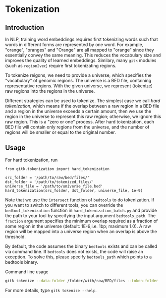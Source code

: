 # Tokenization

## Introduction

In NLP, training word embeddings requires first tokenizing words such that words in different forms are represented by one word. For example, "orange", "oranges" and "Orange" are all mapped to "orange" since they essentially convey the same meaning. This reduces the vocabulary size and improves the quality of learned embeddings. Similary, many `gitk` modules (such as `region2vec`) require first tokenizating regions.

To tokenize reigons, we need to provide a universe, which specifies the "vocabulary" of genomic regions. The universe is a BED file, containing representative regions. With the given universe, we represent (tokenize) raw regions into the regions in the universe.

Different strategies can be used to tokenize. The simplest case we call *hard tokenization*, which means if the overlap between a raw region in a BED file and a region in the universe exceeds a certain amount, then we use the region in the universe to represent this raw region; otherwise, we ignore this raw region. This is a "zero or one" process. After hard tokenization, each BED file will contain only regions from the universe, and the number of regions will be smaller or equal to the original number.

## Usage

For hard tokenization, run
```
from gitk.tokenization import hard_tokenization

src_folder = '/path/to/raw/bed/files/'
dst_folder = '/path/to/tokenized_files/'
universe_file = '/path/to/universe_file.bed'
hard_tokenization(src_folder, dst_folder, universe_file, 1e-9)

```
Note that we use the `intersect` function of `bedtools` to do tokenization. If you want to switch to different tools, you can override the `bedtool_tokenization` function in `hard_tokenization_batch.py` and provide the path to your tool by specifying the input argument `bedtools_path`. The `fraction` argument specifies the minimum overlap required as a fraction of some region in the universe (default: 1E-9,i.e. 1bp; maximum 1.0). A raw region will be mapped into a universe region when an overlap is above the threshold.

By default, the code assumes the binary `bedtools` exists and can be called via command line. If `bedtools` does not exists, the code will raise an exception. To solve this, please specify `bedtools_path` which points to a bedtools binary.

Command line usage
```bash
gitk tokenize --data-folder /folder/with/raw/BED/files --token-folder ./tokens --universe /universe/file --bedtools-path bedtools
```

For more details, type `gitk tokenize --help`.
